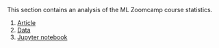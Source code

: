 This section contains an analysis of the ML Zoomcamp course statistics.
1. [Article](article.md)
2. [Data](data)
3. [Jupyter notebook](ml-zoomcamp-stats.ipynb)
